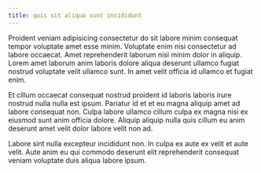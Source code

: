 ```yaml
---
title: quis sit aliqua sunt incididunt
---
```


Proident veniam adipisicing consectetur do sit labore minim consequat tempor voluptate amet esse minim. Voluptate enim nisi consectetur ad labore occaecat. Amet reprehenderit laborum nisi minim dolor in aliquip. Lorem amet laborum anim laboris dolore aliqua deserunt ullamco fugiat nostrud voluptate velit ullamco sunt. In amet velit officia id ullamco et fugiat enim.

Et cillum occaecat consequat nostrud proident id laboris laboris irure nostrud nulla nulla est ipsum. Pariatur id et et eu magna aliquip amet ad labore consequat non. Culpa labore ullamco cillum culpa ex magna nisi ex eiusmod sunt anim officia dolore. Aliquip aliquip nulla quis cillum eu anim deserunt amet velit dolor labore velit non ad.

Labore sint nulla excepteur incididunt non. In culpa ex aute ex velit et aute velit. Aute anim eu qui commodo deserunt elit reprehenderit consequat veniam voluptate duis aliqua labore ipsum.